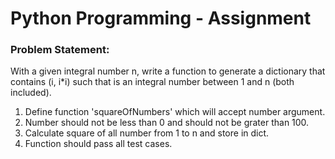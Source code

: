 # Python Programming - Assignment

### Problem Statement:

With a given integral number n, write a function to generate a dictionary that contains (i, i*i) such that is an integral number between 1 and n (both included).
1. Define function 'squareOfNumbers' which will accept number argument.
2. Number should not be less than 0 and should not be grater than 100.
3. Calculate square of all number from 1 to n and store in dict.
4. Function should pass all test cases.